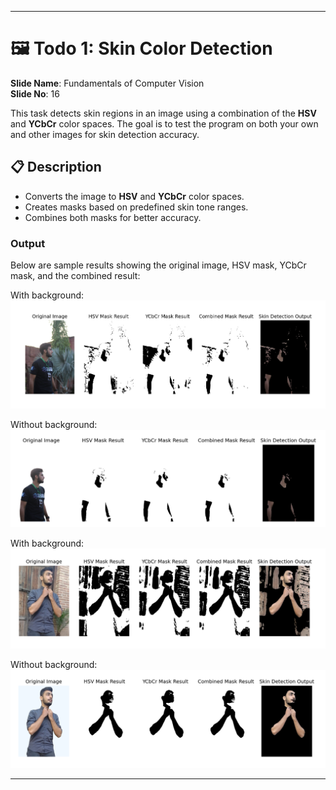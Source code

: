 
---

# 🖼️ Todo 1: Skin Color Detection

**Slide Name**: Fundamentals of Computer Vision  
**Slide No**: 16  

This task detects skin regions in an image using a combination of the **HSV** and **YCbCr** color spaces. The goal is to test the program on both your own and other images for skin detection accuracy.

## 📋 Description

- Converts the image to **HSV** and **YCbCr** color spaces.
- Creates masks based on predefined skin tone ranges.
- Combines both masks for better accuracy.

### Output

Below are sample results showing the original image, HSV mask, YCbCr mask, and the combined result:

With background:
![output 1](./images/output1.png)

Without background:
![output 2](./images/output2.png)

With background:
![output 3](./images/output3.png)

Without background:
![output 4](./images/output4.png)

---
